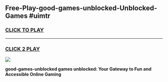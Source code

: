 
## Free-Play-good-games-unblocked-Unblocked-Games #uimtr
<h3>
<a href="https://news.freeplayer.one?title=good-games-unblocked&ref=8M">CLICK TO PLAY</a></h3>
<hr>

<h3>
<a href="https://news.freeplayer.one?title=good-games-unblocked&ref=8M">CLICK 2 PLAY</a>
  
</h3>

<a href="https://news.freeplayer.one?title=good-games-unblocked&ref=8M"><img src="https://clearcache.store/games.png"></a>


**good-games-unblocked games unblocked: Your Gateway to Fun and Accessible Online Gaming**
